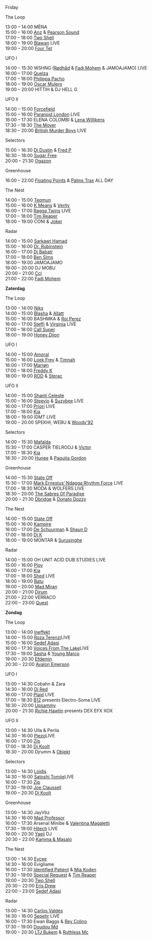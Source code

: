 Friday

The Loop

13:00 – 14:00 MÈNA  
15:00 – 16:00 [Anz](https://festivalfans.nl/artiest/anz/ "Anz") & [Pearson Sound](https://festivalfans.nl/artiest/pearson-sound/ "Pearson Sound")  
17:00 – 18:00 [Two Shell](https://festivalfans.nl/artiest/two-shell/ "Two Shell")  
18:00 – 19:00 [Blawan](https://festivalfans.nl/artiest/blawan/ "Blawan") LIVE  
19:00 – 20:00 [Four Tet](https://festivalfans.nl/artiest/four-tet/ "Four Tet")  

UFO I

14:00 – 15:30 WSHNG ([Rødhåd](https://festivalfans.nl/artiest/rodhad/ "Rødhåd") & [Fadi Mohem](https://festivalfans.nl/artiest/fadi-mohem/ "Fadi Mohem") & JAMOAJAMO) LIVE  
16:00 – 17:00 [Quelza](https://festivalfans.nl/artiest/quelza/ "Quelza")  
17:00 – 18:00 [Philippa Pacho](https://festivalfans.nl/artiest/philippa-pacho/ "Philippa Pacho")  
18:00 – 19:00 [Oscar Mulero](https://festivalfans.nl/artiest/oscar-mulero/ "Oscar Mulero")  
19:00 – 20:00 HITTIH & DJ HELL G  

UFO II

14:00 – 15:00 [Forcefield](https://festivalfans.nl/artiest/forcefield/ "Forcefield")  
15:00 – 16:00 [Paranoid London](https://festivalfans.nl/artiest/paranoid-london/ "Paranoid London") LIVE  
16:00 – 17:30 ELENA COLOMBI & [Lena Willikens](https://festivalfans.nl/artiest/lena-willikens/ "Lena Willikens")  
17:30 – 18:30 [The Mover](https://festivalfans.nl/artiest/the-mover/ "The Mover")  
18:30 – 20:00 [British Murder Boys](https://festivalfans.nl/artiest/british-murder-boys/ "British Murder Boys") LIVE  

Selectors

15:00 – 16:30 [Dj Dustin](https://festivalfans.nl/artiest/dj-dustin/ "Dj Dustin") & [Fred P](https://festivalfans.nl/artiest/fred-p/ "Fred P")  
16:30 – 18:00 [Sugar Free](https://festivalfans.nl/artiest/sugar-free/ "Sugar Free")  
20:00 – 21:30 [Ogazon](https://festivalfans.nl/artiest/ogazon/ "Ogazon")  

Greenhouse

16:00 – 22:00 [Floating Points](https://festivalfans.nl/artiest/floating-points/ "Floating Points") & [Palms Trax](https://festivalfans.nl/artiest/palms-trax/ "Palms Trax") ALL DAY  

The Nest

14:00 – 15:00 [Teqmun](https://festivalfans.nl/artiest/teqmun/ "Teqmun")  
15:00 – 16:00 [K Means](https://festivalfans.nl/artiest/k-means/ "K Means") & [Verity](https://festivalfans.nl/artiest/verity/ "Verity")  
16:00 – 17:00 [Ragga Twins](https://festivalfans.nl/artiest/ragga-twins/ "Ragga Twins") LIVE  
17:00 – 18:00 [Tim Reaper](https://festivalfans.nl/artiest/tim-reaper/ "Tim Reaper")  
18:00 – 19:00 CONI & [Joker](https://festivalfans.nl/artiest/joker/ "Joker")  

Radar

14:00 – 15:00 [Sarkawt Hamad](https://festivalfans.nl/artiest/sarkawt-hamad/ "Sarkawt Hamad")  
15:00 – 16:00 [Dr. Rubinstein](https://festivalfans.nl/artiest/dr-rubinstein/ "Dr. Rubinstein")  
16:00 – 17:00 [Dj Babatr](https://festivalfans.nl/artiest/dj-babatr/ "Dj Babatr")  
17:00 – 18:00 [Ben Sims](https://festivalfans.nl/artiest/ben-sims/ "Ben Sims")  
18:00 – 19:00 JAMOAJAMO  
19:00 – 20:00 DJ MOBU  
20:00 – 21:00 [Ccl](https://festivalfans.nl/artiest/ccl/ "Ccl")  
21:00 – 22:00 [Fadi Mohem](https://festivalfans.nl/artiest/fadi-mohem/ "Fadi Mohem")  

**Zaterdag**  

The Loop

13:00 – 14:00 [Niks](https://festivalfans.nl/artiest/niks/ "Niks")  
14:00 – 15:00 [Blasha](https://festivalfans.nl/artiest/blasha/ "Blasha") & [Allatt](https://festivalfans.nl/artiest/allatt/ "Allatt")  
15:00 – 16:00 BASHMKA & [Roi Perez](https://festivalfans.nl/artiest/roi-perez/ "Roi Perez")  
16:00 – 17:00 [Steffi](https://festivalfans.nl/artiest/steffi/ "Steffi") & [Virginia](https://festivalfans.nl/artiest/virginia/ "Virginia") LIVE  
17:00 – 18:00 [Call Super](https://festivalfans.nl/artiest/call-super/ "Call Super")  
18:00 – 19:00 [Honey Dijon](https://festivalfans.nl/artiest/honey-dijon/ "Honey Dijon")  

UFO I

14:00 – 15:00 [Amoral](https://festivalfans.nl/artiest/amoral/ "Amoral")  
15:00 – 16:00 [Loek Frey](https://festivalfans.nl/artiest/loek-frey/ "Loek Frey") & [Timnah](https://festivalfans.nl/artiest/timnah/ "Timnah")  
16:00 – 17:00 [Marrøn](https://festivalfans.nl/artiest/marron/ "Marrøn")  
17:00 – 18:00 [Freddy K](https://festivalfans.nl/artiest/freddy-k/ "Freddy K")  
18:00 – 19:00 [ROD](https://festivalfans.nl/artiest/rod/ "ROD") & [Sterac](https://festivalfans.nl/artiest/sterac/ "Sterac")  

UFO II

14:00 – 15:00 [Shanti Celeste](https://festivalfans.nl/artiest/shanti-celeste/ "Shanti Celeste")  
15:00 – 16:00 [Steevio](https://festivalfans.nl/artiest/steevio/ "Steevio") & [Suzybee](https://festivalfans.nl/artiest/suzybee/ "Suzybee") LIVE  
16:00 – 17:00 [Priori](https://festivalfans.nl/artiest/priori/ "Priori") LIVE  
17:00 – 18:00 [Kia](https://festivalfans.nl/artiest/kia/ "Kia")  
18:00 – 19:00 IDMT LIVE  
19:00 – 20:00 SPEKHI, WEBU & [Woody'92](https://festivalfans.nl/artiest/woody92/ "Woody'92")  

Selectors

14:00 – 15:30 [Mafalda](https://festivalfans.nl/artiest/mafalda/ "Mafalda")  
15:30 – 17:00 CASPER TIELROOJ & [Victor](https://festivalfans.nl/artiest/victor/ "Victor")  
17:00 – 18:30 [Kia](https://festivalfans.nl/artiest/kia/ "Kia")  
18:30 – 20:00 [Hunee](https://festivalfans.nl/artiest/hunee/ "Hunee") & [Paquita Gordon](https://festivalfans.nl/artiest/paquita-gordon/ "Paquita Gordon")  

Greenhouse

14:00 – 15:30 [State Off](https://festivalfans.nl/artiest/state-off/ "State Off")  
15:30 – 17:00 [Mark Ernestus’ Ndagga Rhythm Force](https://festivalfans.nl/artiest/mark-ernestus-ndagga-rhythm-force/ "Mark Ernestus’ Ndagga Rhythm Force") LIVE  
17:00 – 18:30 MODA & WOLFERS LIVE  
18:30 – 20:00 [The Sabres Of Paradise](https://festivalfans.nl/artiest/the-sabres-of-paradise/ "The Sabres Of Paradise")  
20:00 – 21:30 [Dbridge](https://festivalfans.nl/artiest/dbridge/ "Dbridge") & [Donato Dozzy](https://festivalfans.nl/artiest/donato-dozzy/ "Donato Dozzy")  

The Nest

14:00 – 15:00 [State Off](https://festivalfans.nl/artiest/state-off/ "State Off")  
15:00 – 16:00 [Kampire](https://festivalfans.nl/artiest/kampire/ "Kampire")  
16:00 – 17:00 [De Schuurman](https://festivalfans.nl/artiest/de-schuurman/ "De Schuurman") & [Shaun D](https://festivalfans.nl/artiest/shaun-d/ "Shaun D")  
17:00 – 18:00 [Dj K](https://festivalfans.nl/artiest/dj-k/ "Dj K")  
18:00 – 19:00 MONTAR & [Surusinghe](https://festivalfans.nl/artiest/surusinghe/ "Surusinghe")  

Radar

14:00 – 15:00 OH UNIT ACID DUB STUDIES LIVE  
15:00 – 16:00 [Ploy](https://festivalfans.nl/artiest/ploy/ "Ploy")  
16:00 – 17:00 [Kia](https://festivalfans.nl/artiest/kia/ "Kia")  
17:00 – 18:00 [Shed](https://festivalfans.nl/artiest/shed/ "Shed") LIVE  
18:00 – 19:00 [Batu](https://festivalfans.nl/artiest/batu/ "Batu")  
19:00 – 20:00 [Mad Miran](https://festivalfans.nl/artiest/mad-miran/ "Mad Miran")  
20:00 – 21:00 [Djrum](https://festivalfans.nl/artiest/djrum/ "Djrum")  
21:00 – 22:00 VERRACO  
22:00 – 23:00 [Quest](https://festivalfans.nl/artiest/quest/ "Quest")  

**Zondag**  

The Loop

13:00 – 14:00 [Ineffekt](https://festivalfans.nl/artiest/ineffekt/ "Ineffekt")  
14:00 – 15:00 [Roza Terenzi](https://festivalfans.nl/artiest/roza-terenzi/ "Roza Terenzi")LIVE  
15:00 – 16:00 [Sedef Adasi](https://festivalfans.nl/artiest/sedef-adasi/ "Sedef Adasi")  
16:00 – 17:30 [Voices From The Lake](https://festivalfans.nl/artiest/voices-from-the-lake/ "Voices From The Lake")LIVE  
17:30 – 19:00 [Sasha](https://festivalfans.nl/artiest/sasha/ "Sasha") & [Young Marco](https://festivalfans.nl/artiest/young-marco/ "Young Marco")  
19:00 – 20:30 [Efdemin](https://festivalfans.nl/artiest/efdemin/ "Efdemin")  
20:30 – 22:00 [Avalon Emerson](https://festivalfans.nl/artiest/avalon-emerson/ "Avalon Emerson")  

UFO I

13:00 – 14:30 Cobahn & Zara  
14:30 – 16:00 [Dj Red](https://festivalfans.nl/artiest/dj-red/ "Dj Red")  
16:00 – 17:00 [Plaid](https://festivalfans.nl/artiest/plaid/ "Plaid") LIVE  
17:00 – 18:30 [B12](https://festivalfans.nl/artiest/b12/ "B12") presents Electro-Soma LIVE  
18:30 – 20:00 [Upsammy](https://festivalfans.nl/artiest/upsammy/ "Upsammy")  
20:00 – 21:30 [Richie Hawtin](https://festivalfans.nl/artiest/richie-hawtin/ "Richie Hawtin") presents DEX EFX XOX

UFO II

13:00 – 14:30 Ulla & Perila  
14:30 – 16:00 [Piezo](https://festivalfans.nl/artiest/piezo/ "Piezo")LIVE  
16:00 – 17:00 [Zip](https://festivalfans.nl/artiest/zip/ "Zip")  
17:00 – 18:30 [Dj Koolt](https://festivalfans.nl/artiest/dj-koolt/ "Dj Koolt")  
18:30 – 20:00 Djrumm & [Objekt](https://festivalfans.nl/artiest/objekt/ "Objekt")  

Selectors

13:00 – 14:30 [Loidis](https://festivalfans.nl/artiest/loidis/ "Loidis")  
14:30 – 16:00 [Satoshi Tomiie](https://festivalfans.nl/artiest/satoshi-tomiie/ "Satoshi Tomiie")LIVE  
16:00 – 17:30 [Zip](https://festivalfans.nl/artiest/zip/ "Zip")  
17:30 – 19:00 [Joe Claussell](https://festivalfans.nl/artiest/joe-claussell/ "Joe Claussell")  
19:00 – 20:30 [Dj Koolt](https://festivalfans.nl/artiest/dj-koolt/ "Dj Koolt")  

Greenhouse

13:00 – 14:30 JayVbz  
14:30 – 16:00 [Mad Professor](https://festivalfans.nl/artiest/mad-professor/ "Mad Professor")  
16:00 – 17:30 Arsenal Minibe & [Valentina Magaletti](https://festivalfans.nl/artiest/valentina-magaletti/ "Valentina Magaletti")  
17:30 – 19:00 [Hitech](https://festivalfans.nl/artiest/hitech/ "Hitech") LIVE  
19:00 – 20:30 [Yaeji](https://festivalfans.nl/artiest/yaeji/ "Yaeji") DJ  
20:30 – 22:00 [Kamma & Masalo](https://festivalfans.nl/artiest/kamma-masalo/ "Kamma & Masalo")  

The Nest

13:00 – 14:30 [Eycee](https://festivalfans.nl/artiest/eycee/ "Eycee")  
14:30 – 16:00 Evigliame  
16:00 – 17:30 [Identified Patient](https://festivalfans.nl/artiest/identified-patient/ "Identified Patient") & [Mia Koden](https://festivalfans.nl/artiest/mia-koden/ "Mia Koden")  
17:30 – 19:00 [Special Request](https://festivalfans.nl/artiest/special-request/ "Special Request") & [Tim Reaper](https://festivalfans.nl/artiest/tim-reaper/ "Tim Reaper")  
19:00 – 20:30 [Two Shell](https://festivalfans.nl/artiest/two-shell/ "Two Shell")  
20:30 – 22:00 [Eris Drew](https://festivalfans.nl/artiest/eris-drew/ "Eris Drew")  
22:00 – 23:00 [Sedef Adasi](https://festivalfans.nl/artiest/sedef-adasi/ "Sedef Adasi")  

Radar

13:00 – 14:30 [Carlos Valdes](https://festivalfans.nl/artiest/carlos-valdes/ "Carlos Valdes")  
14:30 – 16:00 [Sepehr](https://festivalfans.nl/artiest/sepehr/ "Sepehr") LIVE  
16:00 – 17:30 Ewan Baggs & [Rey Colino](https://festivalfans.nl/artiest/rey-colino/ "Rey Colino")  
17:30 – 19:00 [Doudou Md](https://festivalfans.nl/artiest/doudou-md/ "Doudou Md")  
19:00 – 20:30 [LTJ Bukem](https://festivalfans.nl/artiest/ltj-bukem/ "LTJ Bukem") & [Ruthless Mc](https://festivalfans.nl/artiest/ruthless-mc/ "Ruthless Mc")